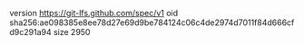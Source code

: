 version https://git-lfs.github.com/spec/v1
oid sha256:ae098385e8ee78d27e69d9be784124c06c4de2974d7011f84d666cfd9c291a94
size 2950
